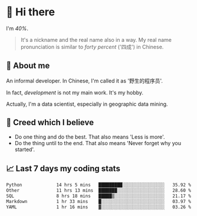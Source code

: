 # 👋 Hi there

I'm *40%*.

> It's a nickname and the real name also in a way.
> My real name pronunciation is similar to *forty percent* ('四成') in Chinese.

## :speech_balloon: About me

An informal developer. In Chinese, I'm called it as '野生的程序员'.

In fact, _development_ is not my main work. It's my hobby.

Actually, I'm a data scientist, especially in geographic data mining.

## :see_no_evil: Creed which I believe

- Do one thing and do the best. That also means 'Less is more'.
- Do the thing until to the end. That also means 'Never forget why you started'.

## :chart_with_upwards_trend: Last 7 days my coding stats

<!--START_SECTION:waka-->

```txt
Python             14 hrs 5 mins   █████████░░░░░░░░░░░░░░░░   35.92 %
Other              11 hrs 13 mins  ███████░░░░░░░░░░░░░░░░░░   28.60 %
SQL                8 hrs 18 mins   █████▒░░░░░░░░░░░░░░░░░░░   21.17 %
Markdown           1 hr 33 mins    █░░░░░░░░░░░░░░░░░░░░░░░░   03.97 %
YAML               1 hr 16 mins    ▓░░░░░░░░░░░░░░░░░░░░░░░░   03.26 %
```

<!--END_SECTION:waka-->
